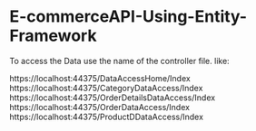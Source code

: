 # E-commerceAPI-Using-Entity-Framework

To access the Data use the name of the controller file.
like:

https://localhost:44375/DataAccessHome/Index
https://localhost:44375/CategoryDataAccess/Index
https://localhost:44375/OrderDetailsDataAccess/Index
https://localhost:44375/OrderDataAccess/Index
https://localhost:44375/ProductDDataAccess/Index
